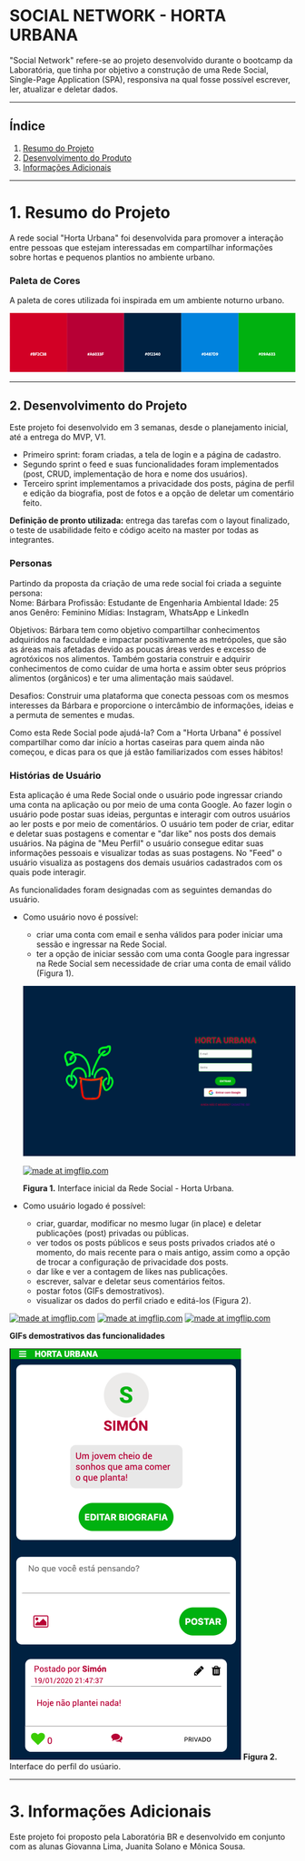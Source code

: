 # SOCIAL NETWORK - HORTA URBANA

"Social Network" refere-se ao projeto desenvolvido durante o bootcamp da Laboratória, que tinha por objetivo a construção de uma Rede Social, Single-Page Application (SPA), responsiva na qual fosse possível escrever, ler, atualizar e deletar dados.

***
## Índice
1. [Resumo do Projeto](#1-resumo-do-projeto)
2. [Desenvolvimento do Produto](#2-desenvolvimento-do-produto)
3. [Informações Adicionais](#3-informações-adicionais)
***

# 1. Resumo do Projeto 

A rede social "Horta Urbana" foi desenvolvida para promover a interação entre pessoas que estejam interessadas em compartilhar informações sobre hortas e pequenos plantios no ambiente urbano.

### Paleta de Cores

A paleta de cores utilizada foi inspirada em um ambiente noturno urbano.

![color_pallet](src/img/color_pallet.png)
***

## 2. Desenvolvimento do Projeto
Este projeto foi desenvolvido em 3 semanas, desde o planejamento inicial, até a entrega do MVP, V1.

 - Primeiro sprint: foram criadas, a tela de login e a página de cadastro.
- Segundo sprint o feed e suas funcionalidades foram implementados (post, CRUD, implementação de hora e nome dos usuários).
- Terceiro sprint implementamos a privacidade dos posts, página de perfil e edição da biografia, post de fotos e a opção de deletar um comentário feito.

**Definição de pronto utilizada:** entrega das tarefas com o layout finalizado, o teste de usabilidade feito e código aceito na master por todas as integrantes.


### Personas
Partindo da proposta da criação de uma rede social foi criada a seguinte persona:  
  Nome: Bárbara
  Profissão:  Estudante de Engenharia Ambiental
  Idade: 25 anos
  Genêro: Feminino
  Mídias: Instagram, WhatsApp e LinkedIn

  Objetivos:
  Bárbara tem como objetivo compartilhar conhecimentos adquiridos na faculdade e impactar positivamente as metrópoles, que são as áreas mais afetadas devido as poucas áreas verdes e excesso de agrotóxicos nos alimentos. Também gostaria construir e adquirir conhecimentos de como cuidar de uma horta e assim obter seus próprios alimentos (orgânicos) e ter uma alimentação mais saúdavel. 
  
  Desafios: Construir uma plataforma que conecta pessoas com os mesmos interesses da Bárbara e proporcione o intercâmbio de informações, ideias e a permuta de sementes e mudas. 
  
  Como esta Rede Social pode ajudá-la? Com a "Horta Urbana" é possível compartilhar como dar início a hortas caseiras para quem ainda não começou, e dicas para os que já estão familiarizados com esses hábitos! 

### Histórias de Usuário

Esta aplicação é uma Rede Social onde o usuário pode ingressar criando uma conta na aplicação ou por meio de uma conta Google. Ao fazer login o usuário pode postar suas ideias, perguntas e interagir com outros usuários ao ler posts e por meio de comentários. 
O usuário tem poder de criar, editar e deletar suas postagens e comentar e "dar like" nos posts dos demais usuários. 
Na página de "Meu Perfil" o usuário consegue editar suas informações pessoais e visualizar todas as suas postagens. No "Feed" o usuário visualiza as postagens dos demais usuários cadastrados com os quais pode interagir.

As funcionalidades foram designadas com as seguintes demandas do usuário.
- Como usuário novo é possível: 
    - criar uma conta com email e senha válidos para poder iniciar uma sessão e ingressar na Rede Social.
    - ter a opção de iniciar sessão com uma conta Google para ingressar na Rede Social sem necessidade de criar uma conta de email válido (Figura 1).

    ![login](src/img/login.png)

    <a href="https://imgflip.com/gif/3mm4vx"><img src="https://i.imgflip.com/3mm4vx.gif" title="made at imgflip.com"/></a>

    **Figura 1.** Interface inicial da Rede Social - Horta Urbana.

- Como usuário logado é possível: 
    - criar, guardar, modificar no mesmo lugar (in place) e deletar publicações (post) privadas ou públicas.
    - ver todos os posts públicos e seus posts privados criados até o momento, do mais recente para o mais antigo, assim como a opção de trocar a configuração de privacidade dos posts.
    - dar like e ver a contagem de likes nas publicações.
    - escrever, salvar e deletar seus comentários feitos.
    - postar fotos (GIFs demostrativos).
    - visualizar os dados do perfil criado e editá-los (Figura 2).


<a href="https://imgflip.com/gif/3mm5r9"><img src="https://i.imgflip.com/3mm5r9.gif" title="made at imgflip.com"/></a>
<a href="https://imgflip.com/gif/3mm5ua"><img src="https://i.imgflip.com/3mm5ua.gif" title="made at imgflip.com"/></a>
<a href="https://imgflip.com/gif/3mm5xo"><img src="https://i.imgflip.com/3mm5xo.gif" title="made at imgflip.com"/></a>

**GIFs demostrativos das funcionalidades**

![profile](src/img/profile.png)
**Figura 2.** Interface do perfil do usúario.

***
# 3. Informações Adicionais
Este projeto foi proposto pela Laboratória BR e  desenvolvido em conjunto com as alunas Giovanna Lima, Juanita Solano e Mônica Sousa.
